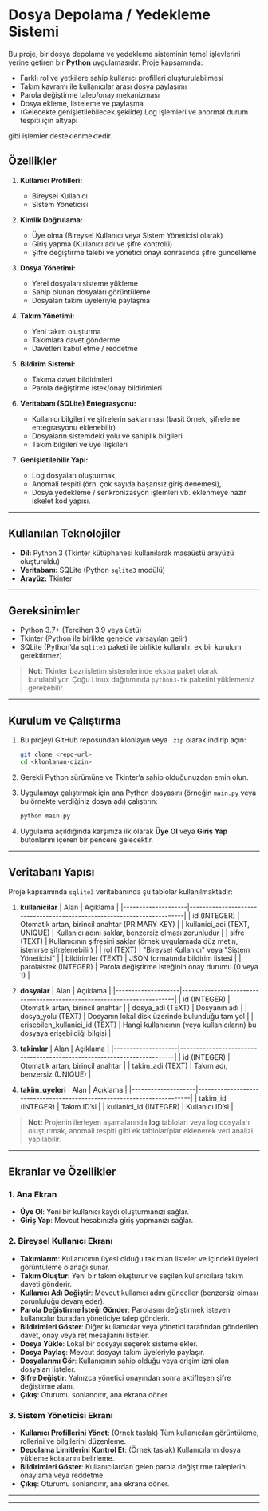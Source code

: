 # Dosya Depolama / Yedekleme Sistemi

Bu proje, bir dosya depolama ve yedekleme sisteminin temel işlevlerini yerine getiren bir **Python** uygulamasıdır. Proje kapsamında:

- Farklı rol ve yetkilere sahip kullanıcı profilleri oluşturulabilmesi
- Takım kavramı ile kullanıcılar arası dosya paylaşımı
- Parola değiştirme talep/onay mekanizması
- Dosya ekleme, listeleme ve paylaşma
- (Gelecekte genişletilebilecek şekilde) Log işlemleri ve anormal durum tespiti için altyapı

gibi işlemler desteklenmektedir.



## Özellikler

1. **Kullanıcı Profilleri:**
   - Bireysel Kullanıcı
   - Sistem Yöneticisi

2. **Kimlik Doğrulama:**
   - Üye olma (Bireysel Kullanıcı veya Sistem Yöneticisi olarak)
   - Giriş yapma (Kullanıcı adı ve şifre kontrolü)
   - Şifre değiştirme talebi ve yönetici onayı sonrasında şifre güncelleme

3. **Dosya Yönetimi:**
   - Yerel dosyaları sisteme yükleme
   - Sahip olunan dosyaları görüntüleme
   - Dosyaları takım üyeleriyle paylaşma

4. **Takım Yönetimi:**
   - Yeni takım oluşturma
   - Takımlara davet gönderme
   - Davetleri kabul etme / reddetme

5. **Bildirim Sistemi:**
   - Takıma davet bildirimleri
   - Parola değiştirme istek/onay bildirimleri

6. **Veritabanı (SQLite) Entegrasyonu:**
   - Kullanıcı bilgileri ve şifrelerin saklanması (basit örnek, şifreleme entegrasyonu eklenebilir)
   - Dosyaların sistemdeki yolu ve sahiplik bilgileri
   - Takım bilgileri ve üye ilişkileri

7. **Genişletilebilir Yapı:**
   - Log dosyaları oluşturmak, 
   - Anomali tespiti (örn. çok sayıda başarısız giriş denemesi),
   - Dosya yedekleme / senkronizasyon işlemleri vb. eklenmeye hazır iskelet kod yapısı.

---

## Kullanılan Teknolojiler

- **Dil:** Python 3 (Tkinter kütüphanesi kullanılarak masaüstü arayüzü oluşturuldu)
- **Veritabanı:** SQLite (Python `sqlite3` modülü)
- **Arayüz:** Tkinter

---

## Gereksinimler

- Python 3.7+ (Tercihen 3.9 veya üstü)
- Tkinter (Python ile birlikte genelde varsayılan gelir)
- SQLite (Python’da `sqlite3` paketi ile birlikte kullanılır, ek bir kurulum gerektirmez)

> **Not:** Tkinter bazı işletim sistemlerinde ekstra paket olarak kurulabiliyor. Çoğu Linux dağıtımında `python3-tk` paketini yüklemeniz gerekebilir.

---

## Kurulum ve Çalıştırma

1. Bu projeyi GitHub reposundan klonlayın veya `.zip` olarak indirip açın:
   ```bash
   git clone <repo-url>
   cd <klonlanan-dizin>
   ```

2. Gerekli Python sürümüne ve Tkinter’a sahip olduğunuzdan emin olun.

3. Uygulamayı çalıştırmak için ana Python dosyasını (örneğin `main.py` veya bu örnekte verdiğiniz dosya adı) çalıştırın:
   ```bash
   python main.py
   ```

4. Uygulama açıldığında karşınıza ilk olarak **Üye Ol** veya **Giriş Yap** butonlarını içeren bir pencere gelecektir.

---

## Veritabanı Yapısı

Proje kapsamında `sqlite3` veritabanında şu tablolar kullanılmaktadır:

1. **kullanicilar** 
   | Alan               | Açıklama                                                               |
   |--------------------|------------------------------------------------------------------------|
   | id (INTEGER)       | Otomatik artan, birincil anahtar (PRIMARY KEY)                         |
   | kullanici_adi (TEXT, UNIQUE) | Kullanıcı adını saklar, benzersiz olması zorunludur          |
   | sifre (TEXT)       | Kullanıcının şifresini saklar (örnek uygulamada düz metin, istenirse şifrelenebilir) |
   | rol (TEXT)         | "Bireysel Kullanıcı" veya "Sistem Yöneticisi"                          |
   | bildirimler (TEXT) | JSON formatında bildirim listesi                                       |
   | parolaistek (INTEGER) | Parola değiştirme isteğinin onay durumu (0 veya 1)                  |

2. **dosyalar**
   | Alan               | Açıklama                                                               |
   |--------------------|------------------------------------------------------------------------|
   | id (INTEGER)       | Otomatik artan, birincil anahtar                                       |
   | dosya_adi (TEXT)   | Dosyanın adı                                                           |
   | dosya_yolu (TEXT)  | Dosyanın lokal disk üzerinde bulunduğu tam yol                         |
   | erisebilen_kullanici_id (TEXT) | Hangi kullanıcının (veya kullanıcıların) bu dosyaya erişebildiği bilgisi |

3. **takimlar**
   | Alan               | Açıklama                                                               |
   |--------------------|------------------------------------------------------------------------|
   | id (INTEGER)       | Otomatik artan, birincil anahtar                                       |
   | takim_adi (TEXT)   | Takım adı, benzersiz (UNIQUE)                                          |

4. **takim_uyeleri**
   | Alan               | Açıklama                                                               |
   |--------------------|------------------------------------------------------------------------|
   | takim_id (INTEGER) | Takım ID’si                                                            |
   | kullanici_id (INTEGER) | Kullanıcı ID’si                                                    |

> **Not:** Projenin ilerleyen aşamalarında **log** tabloları veya log dosyaları oluşturmak, anomali tespiti gibi ek tablolar/plar eklenerek veri analizi yapılabilir.

---

## Ekranlar ve Özellikler

### 1. Ana Ekran
- **Üye Ol**: Yeni bir kullanıcı kaydı oluşturmanızı sağlar.
- **Giriş Yap**: Mevcut hesabınızla giriş yapmanızı sağlar.

### 2. Bireysel Kullanıcı Ekranı
- **Takımlarım**: Kullanıcının üyesi olduğu takımları listeler ve içindeki üyeleri görüntüleme olanağı sunar.
- **Takım Oluştur**: Yeni bir takım oluşturur ve seçilen kullanıcılara takım daveti gönderir.
- **Kullanıcı Adı Değiştir**: Mevcut kullanıcı adını günceller (benzersiz olması zorunluluğu devam eder).
- **Parola Değiştirme İsteği Gönder**: Parolasını değiştirmek isteyen kullanıcılar buradan yöneticiye talep gönderir.
- **Bildirimleri Göster**: Diğer kullanıcılar veya yönetici tarafından gönderilen davet, onay veya ret mesajlarını listeler.
- **Dosya Yükle**: Lokal bir dosyayı seçerek sisteme ekler.
- **Dosya Paylaş**: Mevcut dosyayı takım üyeleriyle paylaşır.
- **Dosyalarımı Gör**: Kullanıcının sahip olduğu veya erişim izni olan dosyaları listeler.
- **Şifre Değiştir**: Yalnızca yönetici onayından sonra aktifleşen şifre değiştirme alanı.
- **Çıkış**: Oturumu sonlandırır, ana ekrana döner.

### 3. Sistem Yöneticisi Ekranı
- **Kullanıcı Profillerini Yönet**: (Örnek taslak) Tüm kullanıcıları görüntüleme, rollerini ve bilgilerini düzenleme.
- **Depolama Limitlerini Kontrol Et**: (Örnek taslak) Kullanıcıların dosya yükleme kotalarını belirleme.
- **Bildirimleri Göster**: Kullanıcılardan gelen parola değiştirme taleplerini onaylama veya reddetme.
- **Çıkış**: Oturumu sonlandırır, ana ekrana döner.

---

---
